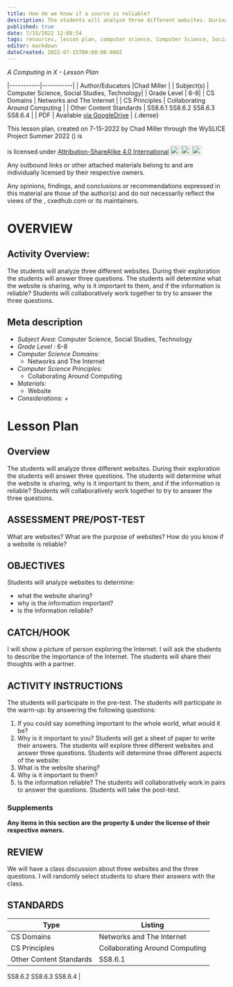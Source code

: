 ```yaml
---
title: How do we know if a source is reliable?
description: The students will analyze three different websites. During their exploration the students will answer three questions. The students will determine what the website is sharing, why is it important to them, and if the information is reliable? Students will collaboratively work together to try to answer the three questions.
published: true
date: 7/15/2022 12:08:54
tags: resources, lesson plan, computer science, Computer Science, Social Studies, Technology 
editor: markdown
dateCreated: 2022-07-15T00:00:00.000Z
---
```

*A Computing in X - Lesson Plan*

|-----------|-----------|
| Author/Educators |Chad Miller |
| Subject(s) | Computer Science, Social Studies, Technology|
| Grade Level | 6-8|
| CS Domains | Networks and The Internet |
| CS Principles | Collaborating Around Computing |
| Other Content Standards | SS8.6.1
SS8.6.2
SS8.6.3
SS8.6.4 | 
| PDF | Available [via GoogleDrive]() |
{.dense}






This lesson plan, created on 7-15-2022 by Chad Miller through the  WySLICE Project Summer 2022 () is  <p xmlns:cc="http://creativecommons.org/ns#" >  is licensed under <a href="http://creativecommons.org/licenses/by-sa/4.0/?ref=chooser-v1" target="_blank" rel="license noopener noreferrer" style="display:inline-block;">Attribution-ShareAlike 4.0 International<img style="height:22px!important;margin-left:3px;vertical-align:text-bottom;" src="https://mirrors.creativecommons.org/presskit/icons/cc.svg?ref=chooser-v1"><img style="height:22px!important;margin-left:3px;vertical-align:text-bottom;" src="https://mirrors.creativecommons.org/presskit/icons/by.svg?ref=chooser-v1"><img style="height:22px!important;margin-left:3px;vertical-align:text-bottom;" src="https://mirrors.creativecommons.org/presskit/icons/sa.svg?ref=chooser-v1"></a></p>


Any outbound links or other attached materials belong to and are individually licensed by their respective owners. 


Any opinions, findings, and conclusions or recommendations expressed in this material are those of the author(s) and do not necessarily reflect the views of the , cxedhub.com or its maintainers.


# OVERVIEW
## Activity Overview:  
The students will analyze three different websites. During their exploration the students will answer three questions. The students will determine what the website is sharing, why is it important to them, and if the information is reliable? Students will collaboratively work together to try to answer the three questions.
## Meta description
+ *Subject Area:* Computer Science, Social Studies, Technology 
+ *Grade Level :* 6-8 
+ *Computer Science Domains:*
   + Networks and The Internet
+ *Computer Science Principles:*
   + Collaborating Around Computing
+ *Materials:* 
   + Website
+ *Considerations:*
   + 


# Lesson Plan
## Overview
The students will analyze three different websites. During their exploration the students will answer three questions. The students will determine what the website is sharing, why is it important to them, and if the information is reliable? Students will collaboratively work together to try to answer the three questions.
## ASSESSMENT PRE/POST-TEST
What are websites?
What are the purpose of websites?
How do you know if a website is reliable?
## OBJECTIVES
Students will analyze websites to determine:
- what the website sharing?
- why is the information important?
- is the information reliable?


## CATCH/HOOK
I will show a picture of person exploring the Internet. I will ask the students to describe the importance of the Internet. The students will share their thoughts with a partner.


## ACTIVITY INSTRUCTIONS
The students will participate in the pre-test. The students will participate in the warm-up: 
by answering the following questions: 
1. If  you could say something important to the whole world, what would it be? 
2. Why is it important to you?
Students will get a sheet of paper to write their answers. The students will explore three different websites and answer three questions. Students will determine three different aspects of the website:
1. What is the website sharing?
2. Why is it important to them?
3. Is the information reliable?
The students will collaboratively work in pairs to answer the questions. Students will take the post-test.


### Supplements
**Any items in this section are the property & under the license of their respective owners.**






## REVIEW
We will have a class discussion about three websites and the three questions. I will randomly select students to share their answers with the class.
## STANDARDS        
| Type | Listing | 
|-----------|-----------|
| CS Domains  | Networks and The Internet|
| CS Principles   | Collaborating Around Computing|
| Other Content Standards | SS8.6.1
SS8.6.2
SS8.6.3
SS8.6.4  |